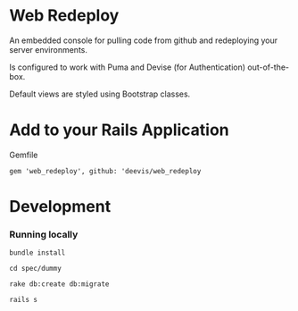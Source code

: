 # Web Redeploy

An embedded console for pulling code from github and redeploying your server environments.

Is configured to work with Puma and Devise (for Authentication) out-of-the-box.

Default views are styled using Bootstrap classes.



# Add to your Rails Application

Gemfile

`gem 'web_redeploy', github: 'deevis/web_redeploy`




# Development

### Running locally

`bundle install`

`cd spec/dummy`

`rake db:create db:migrate`

`rails s`
